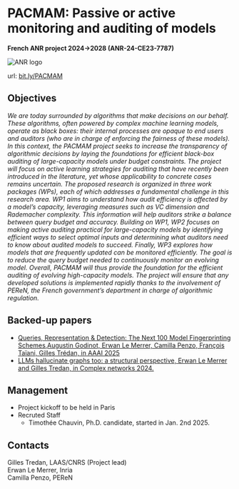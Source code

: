 # PACMAM: Passive or active monitoring and auditing of models 
**French ANR project 2024->2028 (ANR-24-CE23-7787)**

![ANR logo](https://anr.fr/typo3conf/ext/anr_skin/Resources/Public/assets/img/anr-logo-2021-complet.png)

url: [bit.ly/PACMAM](https://bit.ly/PACMAM)

## Objectives
*We are today surrounded by algorithms that make decisions on our behalf. These algorithms,
often powered by complex machine learning models, operate as black boxes: their internal processes
are opaque to end users and auditors (who are in charge of enforcing the fairness of these models).
In this context, the PACMAM project seeks to increase the transparency of algorithmic decisions
by laying the foundations for efficient black-box auditing of large-capacity models under budget
constraints. The project will focus on active learning strategies for auditing that have recently
been introduced in the literature, yet whose applicability to concrete cases remains uncertain. The
proposed research is organized in three work packages (WPs), each of which addresses a fundamental
challenge in this research area. WP1 aims to understand how audit efficiency is affected by a model’s
capacity, leveraging measures such as VC dimension and Rademacher complexity. This information
will help auditors strike a balance between query budget and accuracy. Building on WP1, WP2
focuses on making active auditing practical for large-capacity models by identifying efficient ways to
select optimal inputs and determining what auditors need to know about audited models to succeed.
Finally, WP3 explores how models that are frequently updated can be monitored efficiently. The
goal is to reduce the query budget needed to continuously monitor an evolving model. Overall,
PACMAM will thus provide the foundation for the efficient auditing of evolving high-capacity
models. The project will ensure that any developed solutions is implemented rapidly thanks to the
involvement of PEReN, the French government’s department in charge of algorithmic regulation.*

## Backed-up papers

* [Queries, Representation & Detection: The Next 100 Model Fingerprinting Schemes,Augustin Godinot, Erwan Le Merrer, Camilla Penzo, François Taïani, Gilles Trédan, in AAAI 2025](https://arxiv.org/abs/2412.13021)
* [LLMs hallucinate graphs too: a structural perspective, Erwan Le Merrer and Gilles Tredan, in Complex networks 2024.](https://arxiv.org/html/2409.00159v2) 

## Management
* Project kickoff to be held in Paris
* Recruted Staff
  * Timothée Chauvin, Ph.D. candidate, started in Jan. 2nd 2025.

## Contacts
Gilles Tredan, LAAS/CNRS (Project lead)\
Erwan Le Merrer, Inria\
Camilla Penzo, PEReN

